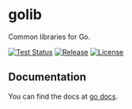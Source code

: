 # golib

Common libraries for Go.

[![Test Status](https://github.com/shipengqi/golib/actions/workflows/go.yml/badge.svg)](https://github.com/shipengqi/golib/actions/workflows/go.yml)
[![Release](https://img.shields.io/github/release/shipengqi/golib.svg)](https://github.com/shipengqi/golib/releases)
[![License](https://img.shields.io/github/license/shipengqi/golib)](https://github.com/shipengqi/golib/blob/main/LICENSE)

## Documentation

You can find the docs at [go docs](https://pkg.go.dev/github.com/shipengqi/golib).
